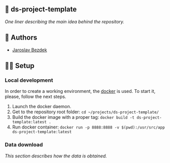 ## :rocket: ds-project-template

*One liner describing the main idea behind the repository.*

## :pencil: Authors

- [Jaroslav Bezdek](https://www.github.com/jardabezdek)

## :construction_worker_man: Setup

### Local development

In order to create a working environment, the [docker](https://www.docker.com/)
is used. To start it, please, follow the next steps.

1. Launch the docker daemon.
1. Get to the repository root folder: `cd ~/projects/ds-project-template/`
1. Build the docker image with a proper tag: `docker build -t ds-project-template:latest .`
1. Run docker container: `docker run -p 8888:8888 -v $(pwd):/usr/src/app ds-project-template:latest`

### Data download

*This section describes how the data is obtained.*
